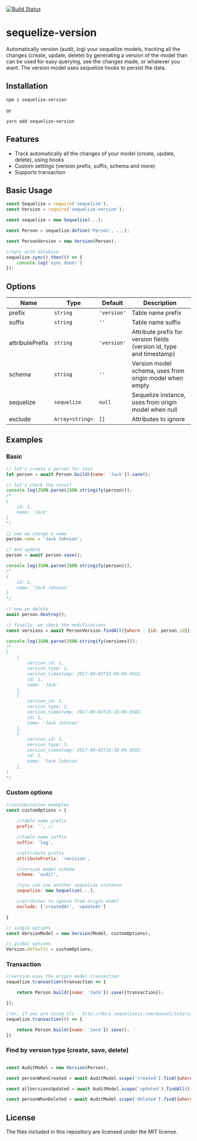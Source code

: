 [![Build Status](https://travis-ci.org/ivmarcos/sequelize-version.svg?branch=master)](https://travis-ci.org/ivmarcos/sequelize-version)

# sequelize-version
Automatically version (audit, log) your sequelize models, tracking all the changes (create, update, delete) by generating a version of the model than can be used for easy
querying, see the changes made, or whatever you want. The version model uses sequelize hooks to persist the data.

## Installation

```shell
npm i sequelize-version
```
or
```shell
yarn add sequelize-version
```
## Features

* Track automatically all the changes of your model (create, update, delete), using hooks
* Custom settings (version prefix, suffix, schema and more)
* Supports transaction 


## Basic Usage
```js
const Sequelize = require('sequelize');
const Version = require('sequelize-version');

const sequelize = new Sequelize(...);

const Person = sequelize.define('Person', ...);

const PersonVersion = new Version(Person);

//sync with database
sequelize.sync().then(() => {
    console.log('sync done!')
});
```

## Options

|Name            |Type               |Default       |Description
|----------------|-------------------|--------------|--------------------------------
|prefix          | `string`          | `'version'`  | Table name prefix
|suffix          | `string`          | `''`         | Table name suffix
|attributePrefix | `string`          | `'version'`  | Attribute prefix for version fields (version id, type and timestamp)
|schema          | `string`          | `''`         | Version model schema, uses from origin model when empty
|sequelize       | `sequelize`       | `null`       | Sequelize instance, uses from origin model when null
|exclude         | `Array<string>`   | `[]`       | Attributes to ignore 

## Examples

### Basic 
```js
// let's create a person for test
let person = await Person.build({name: 'Jack'}).save();

// let's check the result
console.log(JSON.parse(JSON.stringify(person)));
/*
{
    id: 1,
    name: 'Jack'
}
*/

// now we change a name
person.name = 'Jack Johnson';

// and update 
person = await person.save();

console.log(JSON.parse(JSON.stringify(person)));
/*
{
    id: 1,
    name: 'Jack Johnson'
}
*/

// now we delete
await person.destroy();

// finally, we check the modifications
const versions = await PersonVersion.findAll({where : {id: person.id}});

console.log(JSON.parse(JSON.stringify(versions)));
/*
[
    {
        version_id: 1,
        version_type: 1,
        version_timestamp: 2017-08-02T16:08:09.956Z,
        id: 1,
        name: 'Jack'
    },
    {
        version_id: 2,
        version_type: 2,
        version_timestamp: 2017-08-02T16:18:09.958Z,
        id: 1,
        name: 'Jack Johnson'
    },
    {
        version_id: 3,
        version_type: 3,
        version_timestamp: 2017-08-02T16:18:09.959Z,
        id: 1,
        name: 'Jack Johnson'
    },
]
*/
```
### Custom options
```js
//customization examples
const customOptions = {
    
    //table name prefix
    prefix: '', //

    //table name suffix
    suffix: 'log', 

    //attribute prefix
    attributePrefix: 'revision', 

    //version model schema
    schema: 'audit',

    //you can use another sequelize instance 
    sequelize: new Sequelize(...), 

    //atributes to ignore from origin model
    exclude: ['createdAt', 'updateAt'] 

}

// single options
const VersionModel = new Version(Model, customOptions);

// global options
Version.defaults = customOptions;
```


### Transaction
```js
//version uses the origin model transaction
sequelize.transaction(transaction => {

    return Person.build({name: 'Jack'}).save({transaction});

});

//or, if you are using cls - http://docs.sequelizejs.com/manual/tutorial/transactions.html#without-cls-enabled
sequelize.transaction(() => {

    return Person.build({name: 'Jack'}).save();
})
```

### Find by version type (create, save, delete)
```js

const AuditModel = new Version(Person);

const personWhenCreated = await AuditModel.scope('created').find({where: {id: persion.id}});

const allVersionsUpdated = await AuditModel.scope('updated').findAll();;

const personWhenDeleted = await AuditModel.scope('deleted').find({where: {id: persion.id}});
```

## License

The files included in this repository are licensed under the MIT license.